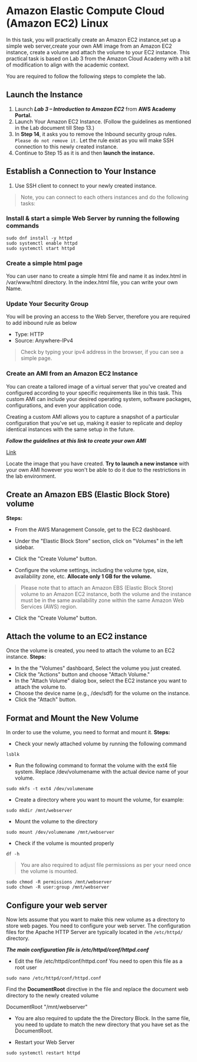 # Amazon Elastic Compute Cloud (Amazon EC2) Linux

In this task, you will practically create an Amazon EC2 instance,set up a simple web server,create your own AMI image from an Amazon EC2 instance, create a volume and attach the volume to your EC2 instance. This practical task is based on Lab 3 from the Amazon Cloud Academy with a bit of modification to align with the academic context. 

You are required to follow the following steps to complete the lab. 

## Launch the Instance

1. Launch ***Lab 3 – Introduction to Amazon EC2*** from **AWS Academy Portal.** 
2. Launch Your Amazon EC2 Instance. (Follow the guidelines as mentioned in the Lab document till Step 13.)
3. In **Step 14**, it asks you to remove the  Inbound security group rules. ```Please do not remove it.``` Let the rule exist as you will make SSH connection to this newly created instance. 
4. Continue to Step 15 as it is and then **launch the instance.** 


## Establish a Connection to Your Instance

1. Use SSH client to connect to your newly created instance. 

> Note, you can connect to each others instances and do the following tasks: 

### Install & start a simple Web Server by running the following commands

```
sudo dnf install -y httpd
sudo systemctl enable httpd
sudo systemctl start httpd

```

### Create a simple html page

You can user nano to create a simple html file and name it as index.html in /var/www/html directory. In the index.html file, you can write your own Name. 

### Update Your Security Group 

You will be proving an access to the Web Server, therefore you are required to add inbound rule as below 

- Type: HTTP
- Source: Anywhere-IPv4

> Check by typing your ipv4 address in the browser, if you can see a simple page. 

### Create an AMI from an Amazon EC2 Instance

You can create a tailored image of a virtual server  that you've created and configured according to your specific requirements like in this task. This custom AMI can include your desired operating system, software packages, configurations, and even your application code.

Creating a custom AMI allows you to capture a snapshot of a particular configuration that you've set up, making it easier to replicate and deploy identical instances with the same setup in the future.

***Follow the guidelines at this link to create your own AMI***

[Link](https://docs.aws.amazon.com/toolkit-for-visual-studio/latest/user-guide/tkv-create-ami-from-instance.html) 

Locate the image that you have created. **Try to launch a new instance** with your own AMI however you won't be able to do it due to the restrictions in the lab environment.

## Create an Amazon EBS (Elastic Block Store) volume 

**Steps:** 
- From the AWS Management Console, get to the EC2 dashboard.
- Under the "Elastic Block Store" section, click on "Volumes" in the left sidebar.
- Click the "Create Volume" button.

- Configure the volume settings, including the volume type, size, availability zone, etc. **Allocate only 1 GB for the volume.** 

> Please note that to attach an Amazon EBS (Elastic Block Store) volume to an Amazon EC2 instance, both the volume and the instance must be in the same availability zone within the same Amazon Web Services (AWS) region. 

- Click the "Create Volume" button.

## Attach the volume to an EC2 instance

Once the volume is created, you need to attach the volume to an EC2 instance. 
**Steps:**
- In the the "Volumes" dashboard, Select the volume you just created.
- Click the "Actions" button and choose "Attach Volume."
- In the "Attach Volume" dialog box, select the EC2 instance you want to attach the volume to. 
- Choose the device name (e.g., /dev/sdf) for the volume on the instance.
- Click the "Attach" button.


## Format and Mount the New Volume

In order to use the volume, you need to format and mount it.
**Steps:**

- Check your newly attached volume by running the following command 

```
lsblk
```
- Run the following command to format the volume with the ext4 file system. Replace /dev/volumename with the actual device name of your volume. 

```
sudo mkfs -t ext4 /dev/volumename
```

- Create a directory where you want to mount the volume, for example: 

```
sudo mkdir /mnt/webserver
```

- Mount the volume to the directory
```
sudo mount /dev/volumename /mnt/webserver
```
- Check if the volume is mounted properly 
```
df -h
```
> You are also required to adjust file permissions as per your need once the volume is mounted. 
```
sudo chmod -R permissions /mnt/webserver
sudo chown -R user:group /mnt/webserver
```
## Configure your web server 

Now lets assume that you want to make this new volume as a directory to store web pages. You need to configure your web server. The configuration files for the Apache HTTP Server are typically located in the ```/etc/httpd/``` directory. 

***The main configuration file is /etc/httpd/conf/httpd.conf***

- Edit the file /etc/httpd/conf/httpd.conf You need to open this file as a root user 

```
sudo nano /etc/httpd/conf/httpd.conf
```
Find the **DocumentRoot** directive in the file and replace the document web directory to the newly created volume

DocumentRoot "/mnt/webserver"

- You are also required to update the  the Directory Block. In the same file, you need to update <Directory> to match the new directory that you have set as the DocumentRoot.

- Restart your Web Server
```
sudo systemctl restart httpd
```